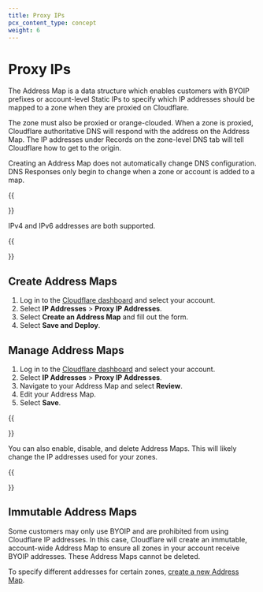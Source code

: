 ```yaml
---
title: Proxy IPs
pcx_content_type: concept
weight: 6
---
```


# Proxy IPs

The Address Map is a data structure which enables customers with BYOIP prefixes or account-level Static IPs to specify which IP addresses should be mapped to a zone when they are proxied on Cloudflare.

The zone must also be proxied or orange-clouded. When a zone is proxied, Cloudflare authoritative DNS will respond with the address on the Address Map. The IP addresses under Records on the zone-level DNS tab will tell Cloudflare how to get to the origin.

Creating an Address Map does not automatically change DNS configuration. DNS Responses only begin to change when a zone or account is added to a map.

{{<Aside type="note">}}

IPv4 and IPv6 addresses are both supported.

{{</Aside>}}

## Create Address Maps

1. Log in to the [Cloudflare dashboard](https://dash.cloudflare.com/) and select your account.
2. Select **IP Addresses** > **Proxy IP Addresses**.
3. Select **Create an Address Map** and fill out the form.
4. Select **Save and Deploy**.

## Manage Address Maps

1. Log in to the [Cloudflare dashboard](https://dash.cloudflare.com/) and select your account.
2. Select **IP Addresses** > **Proxy IP Addresses**.
3. Navigate to your Address Map and select **Review**.
4. Edit your Address Map.
5. Select **Save**.

{{<Aside type="note">}}

You can also enable, disable, and delete Address Maps. This will likely change the IP addresses used for your zones.

{{</Aside>}}

## Immutable Address Maps

Some customers may only use BYOIP and are prohibited from using Cloudflare IP addresses. In this case, Cloudflare will create an immutable, account-wide Address Map to ensure all zones in your account receive BYOIP addresses. These Address Maps cannot be deleted.

To specify different addresses for certain zones, [create a new Address Map](/byoip/proxy-ips/#create-address-maps).
